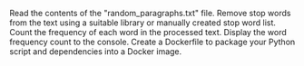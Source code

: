 Read the contents of the "random_paragraphs.txt" file.
Remove stop words from the text using a suitable library or manually created stop word list.
Count the frequency of each word in the processed text.
Display the word frequency count to the console.
Create a Dockerfile to package your Python script and dependencies into a Docker image.

